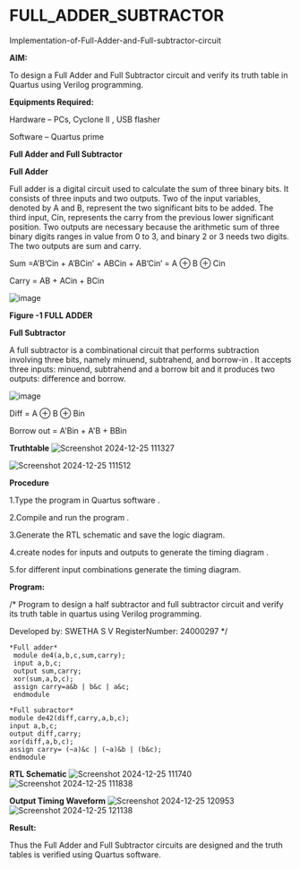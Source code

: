 # FULL_ADDER_SUBTRACTOR

Implementation-of-Full-Adder-and-Full-subtractor-circuit

**AIM:**

To design a Full Adder and Full Subtractor circuit and verify its truth table in Quartus using Verilog programming.

**Equipments Required:**

Hardware – PCs, Cyclone II , USB flasher

Software – Quartus prime

**Full Adder and Full Subtractor**

**Full Adder**

Full adder is a digital circuit used to calculate the sum of three binary bits. It consists of three inputs and two outputs. Two of the input variables, denoted by A and B, represent the two significant bits to be added. The third input, Cin, represents the carry from the previous lower significant position. Two outputs are necessary because the arithmetic sum of three binary digits ranges in value from 0 to 3, and binary 2 or 3 needs two digits. The two outputs are sum and carry.

Sum =A’B’Cin + A’BCin’ + ABCin + AB’Cin’ = A ⊕ B ⊕ Cin 

Carry = AB + ACin + BCin

![image](https://github.com/naavaneetha/FULL_ADDER_SUBTRACTOR/assets/154305477/0f30ba51-5ffb-4198-845f-18e054f675e7)

**Figure -1 FULL ADDER**

**Full Subtractor**

A full subtractor is a combinational circuit that performs subtraction involving three bits, namely minuend, subtrahend, and borrow-in . It accepts three inputs: minuend, subtrahend and a borrow bit and it produces two outputs: difference and borrow.

![image](https://github.com/naavaneetha/FULL_ADDER_SUBTRACTOR/assets/154305477/02b24f51-ab51-4304-9ad6-7b81ffc1ead5)

Diff = A ⊕ B ⊕ Bin 

Borrow out = A'Bin + A'B + BBin

**Truthtable**
![Screenshot 2024-12-25 111327](https://github.com/user-attachments/assets/93015fc2-a4d2-4f9a-a173-8b264060bc1f)


![Screenshot 2024-12-25 111512](https://github.com/user-attachments/assets/053e6b53-1815-4e20-ba91-39673ef2293e)

**Procedure**


1.Type the program in Quartus software .


2.Compile and run the program .


3.Generate the RTL schematic and save the logic diagram.


4.create nodes for inputs and outputs to generate the timing diagram .


5.for different input combinations generate the timing diagram.

**Program:**

/* Program to design a half subtractor and full subtractor circuit and verify its truth table in quartus using Verilog programming. 

Developed by: SWETHA S V RegisterNumber: 24000297
*/
```
*Full adder*
 module de4(a,b,c,sum,carry);
 input a,b,c;
 output sum,carry;
 xor(sum,a,b,c);
 assign carry=a&b | b&c | a&c;
 endmodule

*Full subractor*
module de42(diff,carry,a,b,c);
input a,b,c;
output diff,carry;
xor(diff,a,b,c);
assign carry= (~a)&c | (~a)&b | (b&c);
endmodule
```
**RTL Schematic**
![Screenshot 2024-12-25 111740](https://github.com/user-attachments/assets/70efdcc2-4da1-4300-b0f3-db6ed115846f)
![Screenshot 2024-12-25 111838](https://github.com/user-attachments/assets/a38dda8a-5b9f-4649-81d8-c831189cdcb3)

**Output Timing Waveform**
![Screenshot 2024-12-25 120953](https://github.com/user-attachments/assets/db88f9ef-cd97-45eb-8f2c-09391c3e3d49)
![Screenshot 2024-12-25 121138](https://github.com/user-attachments/assets/95de84f7-b730-491f-8a4e-e16efd50cb90)


**Result:**

Thus the Full Adder and Full Subtractor circuits are designed and the truth tables is verified using Quartus software.



